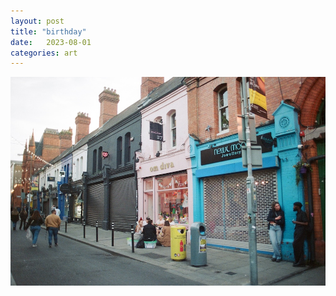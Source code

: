 ```yaml
---
layout: post
title: "birthday"
date:   2023-08-01
categories: art
---
```


![birthday](/img/arts/nikon-fm/batch-2-colour/birthday.jpg)
